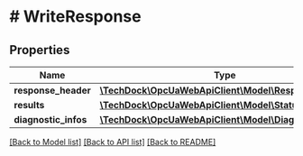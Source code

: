 # # WriteResponse

## Properties

Name | Type | Description | Notes
------------ | ------------- | ------------- | -------------
**response_header** | [**\TechDock\OpcUaWebApiClient\Model\ResponseHeader**](ResponseHeader.md) |  | [optional]
**results** | [**\TechDock\OpcUaWebApiClient\Model\StatusCode[]**](StatusCode.md) |  | [optional]
**diagnostic_infos** | [**\TechDock\OpcUaWebApiClient\Model\DiagnosticInfo[]**](DiagnosticInfo.md) |  | [optional]

[[Back to Model list]](../../README.md#models) [[Back to API list]](../../README.md#endpoints) [[Back to README]](../../README.md)

